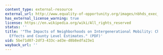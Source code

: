 ```yaml
---
content_type: external-resource
external_url: http://www.equality-of-opportunity.org/images/nbhds_exec_summary.pdf
has_external_license_warning: true
license: https://en.wikipedia.org/wiki/All_rights_reserved
status: ''
title: '"The Impacts of Neighborhoods on Intergenerational Mobility: Childhood Exposure
  Effects and County Level Estimates." (PDF)'
uid: 5be71d07-2df3-433c-ad3e-d8b8edfa23e1
wayback_url: ''
---
```


